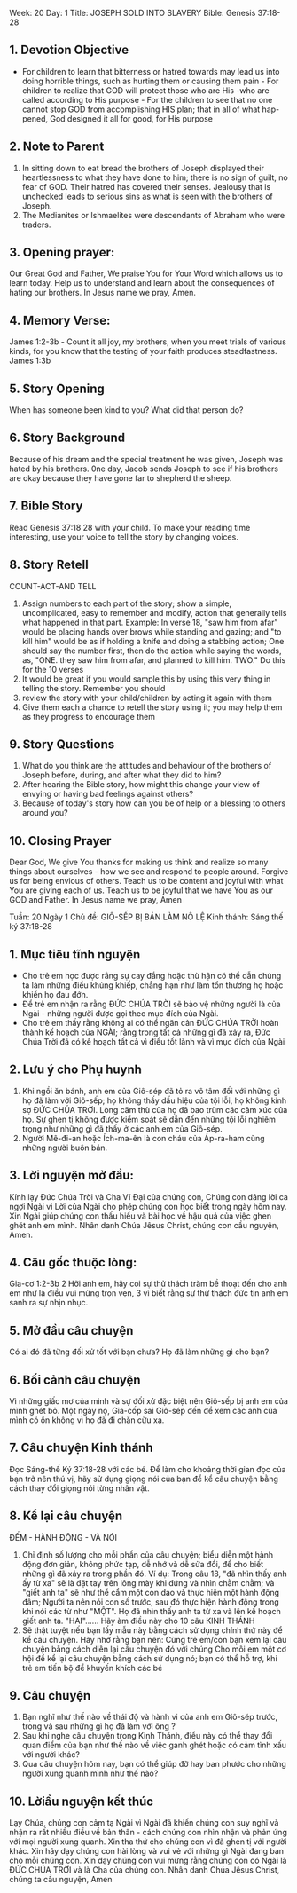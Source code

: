 Week: 20
Day: 1
Title: JOSEPH SOLD INTO SLAVERY
Bible: Genesis 37:18-28
## 1. Devotion Objective
- For children to learn that bitterness or hatred towards may lead us into doing horrible things, such as hurting them or causing them pain - For children to realize that GOD will protect those who are His -who are called according to His purpose - For the children to see that no one cannot stop GOD from accomplishing HIS plan; that in all of what hap- pened, God designed it all for good, for His purpose

## 2. Note to Parent
1. In sitting down to eat bread the brothers of Joseph displayed their heartlessness to what they have done to him; there is no sign of guilt, no fear of GOD. Their hatred has covered their senses. Jealousy that is unchecked leads to serious sins as what is seen with the brothers of Joseph.
2. The Medianites or Ishmaelites were descendants of Abraham who were traders.

## 3. Opening prayer:
 Our Great God and Father, We praise You for Your Word which allows us to learn today. Help us to understand and learn about the consequences of hating our brothers. In Jesus name we pray, Amen.

## 4. Memory Verse:
James 1:2-3b - Count it all joy, my brothers, when you meet trials of various kinds, for you know that the testing of your faith produces steadfastness. James 1:3b

## 5. Story Opening
When has someone been kind to you? What did that person do?

## 6. Story Background
Because of his dream and the special treatment he was given, Joseph was hated by his brothers. 0ne day, Jacob sends Joseph to see if his brothers are okay because they have gone far to shepherd the sheep.

## 7. Bible Story
Read Genesis 37:18 28 with your child. To make your reading time interesting, use your voice to tell the story by changing voices.

## 8. Story Retell
 COUNT-ACT-AND TELL
1. Assign numbers to each part of the story; show a simple, uncomplicated, easy to remember and modify, action that generally tells what happened in that part. Example: In verse 18, "saw him from afar" would be placing hands over brows while standing and gazing; and "to kill him" would be as if holding a knife and doing a stabbing action; One should say the number first, then do the action while saying the words, as, "ONE. they saw him from afar, and planned to kill him. TWO." Do this for the 10 verses
2. lt would be great if you would sample this by using this very thing in telling the story. Remember you should
3. review the story with your child/children by acting it again with them
4. Give them each a chance to retell the story using it; you may help them as they progress to encourage them

## 9. Story Questions
1. What do you think are the attitudes and behaviour of the brothers of Joseph before, during, and after what they did to him?
2. After hearing the Bible story, how might this change your view of envying or having bad feelings against others?
3. Because of today's story how can you be of help or a blessing to others around you?

## 10. Closing Prayer
 Dear God, We give You thanks for making us think and realize so many things about ourselves - how we see and respond to people around. Forgive us for being envious of others. Teach us to be content and joyful with what You are giving each of us. Teach us to be joyful that we have You as our GOD and Father. In Jesus name we pray, Amen

Tuần: 20
Ngày 1
Chủ đề: GIÔ-SẾP BỊ BÁN LÀM NÔ LỆ
Kinh thánh: Sáng thế ký 37:18-28

## 1. Mục tiêu tĩnh nguyện
- Cho trẻ em học được rằng sự cay đắng hoặc thù hận có thể dẫn chúng ta làm những điều khủng khiếp, chẳng hạn như làm tổn thương họ hoặc khiến họ đau đớn.
- Để trẻ em nhận ra rằng ĐỨC CHÚA TRỜI sẽ bảo vệ những người là của Ngài - những người được gọi theo mục đích của Ngài.
- Cho trẻ em thấy rằng không ai có thể ngăn cản ĐỨC CHÚA TRỜI hoàn thành kế hoạch của NGÀI; rằng trong tất cả những gì đã xảy ra, Đức Chúa Trời đã có kế hoạch tất cả vì điều tốt lành và vì mục đích của Ngài

## 2. Lưu ý cho Phụ huynh
1. Khi ngồi ăn bánh, anh em của Giô-sép đã tỏ ra vô tâm đối với những gì họ đã làm với Giô-sếp; họ không thấy dấu hiệu của tội lỗi, họ không kính sợ ĐỨC CHÚA TRỜI. Lòng căm thù của họ đã bao trùm các cảm xúc của họ. Sự ghen tị không được kiểm soát sẽ dẫn đến những tội lỗi nghiêm trọng như những gì đã thấy ở các anh em của Giô-sép.
2. Người Mê-đi-an hoặc Ích-ma-ên là con cháu của Áp-ra-ham cũng những người buôn bán.

## 3. Lời nguyện mở đầu:
Kính lạy Đức Chúa Trời và Cha Vĩ Đại của chúng con, Chúng con dâng lời ca ngợi Ngài vì Lời của Ngài cho phép chúng con học biết trong ngày hôm nay. Xin Ngài giúp chúng con thấu hiểu và bài học về hậu quả của việc ghen ghét anh em mình. Nhân danh Chúa Jêsus Christ, chúng con cầu nguyện, Amen.

## 4. Câu gốc thuộc lòng:
Gia-cơ 1:2-3b
2 Hỡi anh em, hãy coi sự thử thách trăm bề thoạt đến cho anh em như là điều vui mừng trọn vẹn, 3 vì biết rằng sự thử thách đức tin anh em sanh ra sự nhịn nhục.

## 5. Mở đầu câu chuyện
Có ai đó đã từng đối xử tốt với bạn chưa? Họ đã làm những gì cho bạn?

## 6. Bối cảnh câu chuyện
Vì những giấc mơ của mình và sự đối xử đặc biệt nên Giô-sếp bị anh em của mình ghét bỏ. Một ngày nọ, Gia-cốp sai Giô-sép đến để xem các anh của mình có ổn không vì họ đã đi chăn cừu xa.

## 7. Câu chuyện Kinh thánh
Đọc Sáng-thế Ký 37:18-28 với các bé.
Để làm cho khoảng thời gian đọc của bạn trở nên thú vị, hãy sử dụng giọng nói của bạn để kể câu chuyện bằng cách thay đổi giọng nói từng nhân vật.

## 8. Kể lại câu chuyện
ĐẾM - HÀNH ĐỘNG - VÀ NÓI
1. Chỉ định số lượng cho mỗi phần của câu chuyện; biểu diễn một hành động đơn giản, không phức tạp, dễ nhớ và dễ sửa đổi, để cho biết những gì đã xảy ra trong phần đó. Ví dụ: Trong câu 18, "đã nhìn thấy anh ấy từ xa" sẽ là đặt tay trên lông mày khi đứng và nhìn chằm chằm; và "giết anh ta" sẽ như thể cầm một con dao và thực hiện một hành động đâm; Người ta nên nói con số trước, sau đó thực hiện hành động trong khi nói các từ như "MỘT". Họ đã nhìn thấy anh ta từ xa và lên kế hoạch giết anh ta. "HAI"...... Hãy àm điều này cho 10 câu KINH THÁNH
2. Sẽ thật tuyệt nếu bạn lấy mẫu này bằng cách sử dụng chính thứ này để kể câu chuyện. Hãy nhớ rằng bạn nên:
Cùng trẻ em/con bạn xem lại câu chuyện bằng cách diễn lại câu chuyện đó với chúng
Cho mỗi em một cơ hội để kể lại câu chuyện bằng cách sử dụng nó; bạn có thể hỗ trợ, khi trẻ em tiến bộ để khuyến khích các bé

## 9. Câu chuyện
1. Bạn nghĩ như thế nào về thái độ và hành vi của anh em Giô-sép trước, trong và sau những gì họ đã làm với ông ?
2. Sau khi nghe câu chuyện trong Kinh Thánh, điều này có thể thay đổi quan điểm của bạn như thế nào về việc ganh ghét hoặc có cảm tình xấu với người khác?
3. Qua câu chuyện hôm nay, bạn có thể giúp đỡ hay ban phước cho những người xung quanh mình như thế nào?

## 10. Lờiầu nguyện kết thúc
 Lạy Chúa, chúng con cảm tạ Ngài vì Ngài đã khiến chúng con suy nghĩ và nhận ra rất nhiều điều về bản thân - cách chúng con nhìn nhận và phản ứng với mọi người xung quanh. Xin tha thứ cho chúng con vì đã ghen tị với người khác. Xin hãy dạy chúng con hài lòng và vui vẻ với những gì Ngài đang ban cho mỗi chúng con. Xin dạy chúng con vui mừng rằng chúng con có Ngài là ĐỨC CHÚA TRỜI và là Cha của chúng con. Nhân danh Chúa Jêsus Christ, chúng ta cầu nguyện, Amen